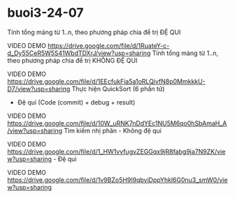# buoi3-24-07
Tính tổng mảng từ 1..n, theo phương pháp chia để trị ĐỆ QUI

VIDEO DEMO https://drive.google.com/file/d/1RuateY-c-d_Dy55CeR5W5S41WbdTDXrJ/view?usp=sharing
Tính tổng mảng từ 1..n, theo phương pháp chia để trị KHÔNG ĐỆ QUI

VIDEO DEMO https://drive.google.com/file/d/1EEcfukFia5a1oRLQivfN8p0MmkkkU-D7/view?usp=sharing
 Thực hiện QuickSort (6 phần tử)
- Đệ qui (Code (commit) + debug + result)

VIDEO DEMO https://drive.google.com/file/d/10W_uRNK7nDdYEc1NU5M6qo0hSbAmaH_A/view?usp=sharing
Tìm kiếm nhị phân
	- Không đệ qui
 
VIDEO DEMO https://drive.google.com/file/d/1_HW1vvfugvZEGGqx9jR8fabg9ja7N9ZK/view?usp=sharing
	- Đệ qui
 
VIDEO DEMO https://drive.google.com/file/d/1v9BZo5H9I9qbviDppYhkl6G0nu3_smW0/view?usp=sharing
